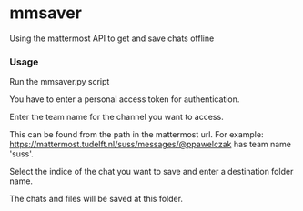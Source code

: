 # mmsaver
Using the mattermost API to get and save chats offline 

### Usage

Run the mmsaver.py script 

You have to enter a personal access token for authentication.

Enter the team name for the channel you want to access.

This can be found from the path in the mattermost url.
For example: https://mattermost.tudelft.nl/suss/messages/@ppawelczak has team name 'suss'.

Select the indice of the chat you want to save and enter a destination folder name.

The chats and files will be saved at this folder. 

